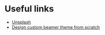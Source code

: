 # Useful links

* [Unsplash](https://unsplash.com/)
* [Design custom beamer theme from scratch](https://tex.stackexchange.com/questions/146529/design-a-custom-beamer-theme-from-scratch?rq=1)
